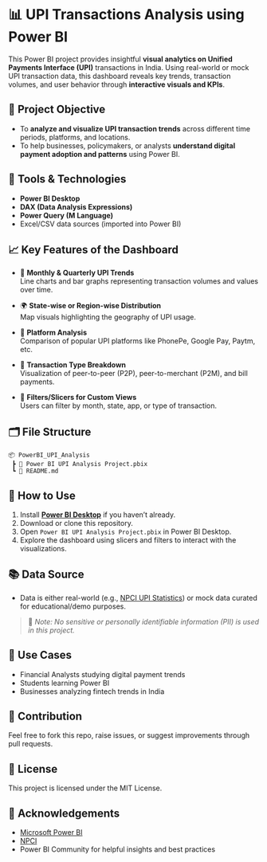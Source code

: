 
# 📊 UPI Transactions Analysis using Power BI

This Power BI project provides insightful **visual analytics on Unified Payments Interface (UPI)** transactions in India. Using real-world or mock UPI transaction data, this dashboard reveals key trends, transaction volumes, and user behavior through **interactive visuals and KPIs**.

## 📌 Project Objective

- To **analyze and visualize UPI transaction trends** across different time periods, platforms, and locations.
- To help businesses, policymakers, or analysts **understand digital payment adoption and patterns** using Power BI.

## 💼 Tools & Technologies

- **Power BI Desktop**
- **DAX (Data Analysis Expressions)**
- **Power Query (M Language)**
- Excel/CSV data sources (imported into Power BI)

## 📈 Key Features of the Dashboard

- 📅 **Monthly & Quarterly UPI Trends**  
  Line charts and bar graphs representing transaction volumes and values over time.

- 🌍 **State-wise or Region-wise Distribution**  
  Map visuals highlighting the geography of UPI usage.

- 🏦 **Platform Analysis**  
  Comparison of popular UPI platforms like PhonePe, Google Pay, Paytm, etc.

- 🔁 **Transaction Type Breakdown**  
  Visualization of peer-to-peer (P2P), peer-to-merchant (P2M), and bill payments.

- 📌 **Filters/Slicers for Custom Views**  
  Users can filter by month, state, app, or type of transaction.

## 🗂️ File Structure

```
📦 PowerBI_UPI_Analysis
 ┣ 📜 Power BI UPI Analysis Project.pbix
 ┗ 📄 README.md
```

## 🚀 How to Use

1. Install **[Power BI Desktop](https://powerbi.microsoft.com/desktop/)** if you haven’t already.
2. Download or clone this repository.
3. Open `Power BI UPI Analysis Project.pbix` in Power BI Desktop.
4. Explore the dashboard using slicers and filters to interact with the visualizations.

## 📚 Data Source

- Data is either real-world (e.g., [NPCI UPI Statistics](https://www.npci.org.in/what-we-do/upi/upi-ecosystem-statistics)) or mock data curated for educational/demo purposes.

> 📌 *Note: No sensitive or personally identifiable information (PII) is used in this project.*

## 📌 Use Cases

- Financial Analysts studying digital payment trends
- Students learning Power BI
- Businesses analyzing fintech trends in India

## 🤝 Contribution

Feel free to fork this repo, raise issues, or suggest improvements through pull requests.

## 📜 License

This project is licensed under the MIT License.

## 🙌 Acknowledgements

- [Microsoft Power BI](https://powerbi.microsoft.com/)
- [NPCI](https://www.npci.org.in/)
- Power BI Community for helpful insights and best practices
